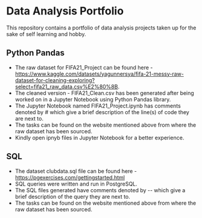 # Data Analysis Portfolio
This repository contains a portfolio of data analysis projects taken up for the sake of self learning and hobby.

## Python Pandas
- The raw dataset for FIFA21_Project can be found here - https://www.kaggle.com/datasets/yagunnersya/fifa-21-messy-raw-dataset-for-cleaning-exploring?select=fifa21_raw_data.csv%E2%80%8B.   
- The cleaned version - FIFA21_Clean.csv has been generated after being worked on in a Jupyter Notebook using Python Pandas library.  
- The Jupyter Notebook named FIFA21_Project.ipynb has comments denoted by # which give a brief description of the line(s) of code they are next to.   
- The tasks can be found on the website mentioned above from where the raw dataset has been sourced.    
- Kindly open ipnyb files in Jupyter Notebook for a better experience.  

## SQL
- The dataset clubdata.sql file can be found here - https://pgexercises.com/gettingstarted.html
- SQL queries were written and run in PostgreSQL.
- The SQL files generated have comments denoted by -- which give a brief description of the query they are next to.
- The tasks can be found on the website mentioned above from where the raw dataset has been sourced.

